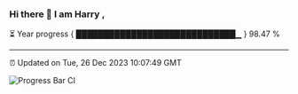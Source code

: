 ### Hi there 👋 I am Harry , 

⏳ Year progress { █████████████████████████████▁ } 98.47 %

---

⏰ Updated on Tue, 26 Dec 2023 10:07:49 GMT

![Progress Bar CI](https://github.com/duykhang68/duykhang68/workflows/Progress%20Bar%20CI/badge.svg)
